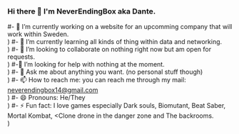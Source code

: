 ### Hi there 👋 I'm NeverEndingBox aka Dante.
#- 🔭 I’m currently working on a website for an upcomming company that will work within Sweden. <br>)
#- 🌱 I’m currently learning all kinds of thing within data and networking. <br>)
#- 👯 I’m looking to collaborate on nothing right now but am open for requests. <br>)
#-🤔 I’m looking for help with nothing at the moment.<br>)
#- 💬 Ask me about anything you want. (no personal stuff though)<br>)
#- 📫 How to reach me: you can reach me through my mail: neverendingbox14@gmail.com <br>)
#- 😄 Pronouns: He/They <br>)
#- ⚡ Fun fact: I love games especially Dark souls, Biomutant, Beat Saber, Mortal Kombat, <Clone drone in the danger zone and The backrooms. <br>)

<!--
**NeverEndingBox/NeverEndingBox** is a ✨ _special_ ✨ repository because its `README.md` (this file) appears on your GitHub profile.

Here are some ideas to get you started:

- 🔭 I’m currently working on ...
- 🌱 I’m currently learning ...
- 👯 I’m looking to collaborate on ...
- 🤔 I’m looking for help with ...
- 💬 Ask me about ...
- 📫 How to reach me: ...
- 😄 Pronouns: ...
- ⚡ Fun fact: ...
-->
